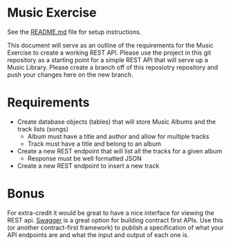 # Music Exercise

See the [README.md](README.md) file for setup instructions.

This document will serve as an outline of the requirements for the Music Exercise to create a working REST API. Please use the project in this git repository as a starting point for a simple REST API that will serve up a Music Library. Please create a branch off of this reposiotry repository and push your changes here on the new branch.

# Requirements

- Create database objects (tables) that will store Music Albums and the track lists (songs)
    - Album must have a title and author and allow for multiple tracks
    - Track must have a title and belong to an album
- Create a new REST endpoint that will list all the tracks for a given album
    - Response must be well formatted JSON
- Create a new REST endpoint to insert a new track

# Bonus

For extra-credit it would be great to have a nice interface for viewing the REST api. [Swagger](https://swagger.io/) is a great option for building contract first APIs. Use this (or another contract-first framework) to publish a specification of what your API endpoints are and what the input and output of each one is.
